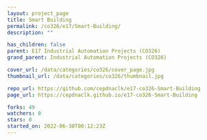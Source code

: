 ```yaml
---
layout: project_page
title: Smart Building
permalink: /co326/e17/Smart-Building/
description: ""

has_children: false
parent: E17 Industrial Automation Projects (CO326)
grand_parent: Industrial Automation Projects (CO326)

cover_url: /data/categories/co326/cover_page.jpg
thumbnail_url: /data/categories/co326/thumbnail.jpg

repo_url: https://github.com/cepdnaclk/e17-co326-Smart-Building
page_url: https://cepdnaclk.github.io/e17-co326-Smart-Building

forks: 49
watchers: 0
stars: 0
started_on: 2022-06-30T00:12:23Z
---
```



